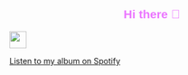 <h2 style="font-family: 'Lilita One', sans-serif; color: #eb76ff; text-align: center;">Hi there 👋</h2>

<a href="https://discord.gg/QMK6YAZ2UQ">
  <img src="https://www.svgrepo.com/show/331368/discord-v2.svg" width="30" height="30" />
</a>


[Listen to my album on Spotify](https://open.spotify.com/album/4tQOSzRk76yDA3GHqlvN2V)
 